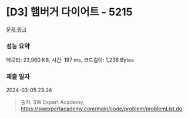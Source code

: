 # [D3] 햄버거 다이어트 - 5215 

[문제 링크](https://swexpertacademy.com/main/code/problem/problemDetail.do?contestProbId=AWT-lPB6dHUDFAVT) 

### 성능 요약

메모리: 23,960 KB, 시간: 197 ms, 코드길이: 1,236 Bytes

### 제출 일자

2024-03-05 23:24



> 출처: SW Expert Academy, https://swexpertacademy.com/main/code/problem/problemList.do